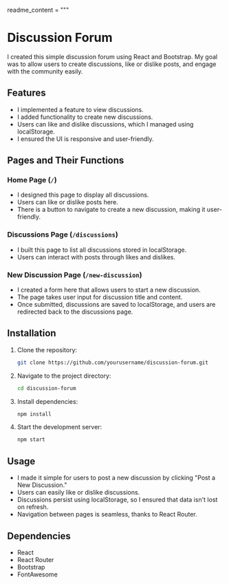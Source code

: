 readme_content = """
# Discussion Forum

I created this simple discussion forum using React and Bootstrap. My goal was to allow users to create discussions, like or dislike posts, and engage with the community easily.

## Features
- I implemented a feature to view discussions.
- I added functionality to create new discussions.
- Users can like and dislike discussions, which I managed using localStorage.
- I ensured the UI is responsive and user-friendly.

## Pages and Their Functions
### Home Page (`/`)
- I designed this page to display all discussions.
- Users can like or dislike posts here.
- There is a button to navigate to create a new discussion, making it user-friendly.

### Discussions Page (`/discussions`)
- I built this page to list all discussions stored in localStorage.
- Users can interact with posts through likes and dislikes.

### New Discussion Page (`/new-discussion`)
- I created a form here that allows users to start a new discussion.
- The page takes user input for discussion title and content.
- Once submitted, discussions are saved to localStorage, and users are redirected back to the discussions page.

## Installation
1. Clone the repository:
   ```sh
   git clone https://github.com/yourusername/discussion-forum.git
   ```
2. Navigate to the project directory:
   ```sh
   cd discussion-forum
   ```
3. Install dependencies:
   ```sh
   npm install
   ```
4. Start the development server:
   ```sh
   npm start
   ```

## Usage
- I made it simple for users to post a new discussion by clicking "Post a New Discussion."
- Users can easily like or dislike discussions.
- Discussions persist using localStorage, so I ensured that data isn't lost on refresh.
- Navigation between pages is seamless, thanks to React Router.

## Dependencies
- React
- React Router
- Bootstrap
- FontAwesome


